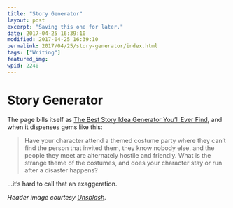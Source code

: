 ```yaml
---
title: "Story Generator"
layout: post
excerpt: "Saving this one for later."
date: 2017-04-25 16:39:10
modified: 2017-04-25 16:39:10
permalink: 2017/04/25/story-generator/index.html
tags: ["Writing"]
featured_img: 
wpid: 2240
---
```


# Story Generator

The page bills itself as [The Best Story Idea Generator You’ll Ever Find](http://thejohnfox.com/2016/05/story-idea-generator/), and when it dispenses gems like this:

> Have your character attend a themed costume party where they can’t find the person that invited them, they know nobody else, and the people they meet are alternately hostile and friendly. What is the strange theme of the costumes, and does your character stay or run after a disaster happens?

…it’s hard to call that an exaggeration.

*Header image courtesy [Unsplash](https://unsplash.com/).*